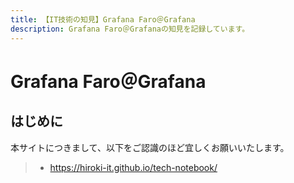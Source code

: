 ```yaml
---
title: 【IT技術の知見】Grafana Faro＠Grafana
description: Grafana Faro＠Grafanaの知見を記録しています。
---
```


# Grafana Faro＠Grafana

## はじめに

本サイトにつきまして、以下をご認識のほど宜しくお願いいたします。

> - https://hiroki-it.github.io/tech-notebook/

<br>
